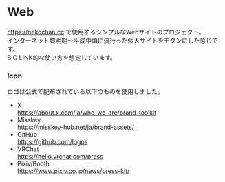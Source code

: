 # Web
https://nekochan.cc で使用するシンプルなWebサイトのプロジェクト。  
インターネット黎明期～平成中頃に流行った個人サイトをモダンにした感じです。  
BIO LINK的な使い方を想定しています。

### Icon
ロゴは公式で配布されている以下のものを使用しました。
* X  
  https://about.x.com/ja/who-we-are/brand-toolkit
* Misskey  
  https://misskey-hub.net/ja/brand-assets/
* GitHub  
  https://github.com/logos
* VRChat  
  https://hello.vrchat.com/press
* Pixiv/Booth  
  https://www.pixiv.co.jp/news/press-kit/